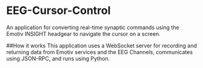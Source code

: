 # EEG-Cursor-Control
An application for converting real-time synaptic commands using the Emotiv INSIGHT headgear to navigate the cursor on a screen.

##How it works
This application uses a WebSocket server for recording and returning data from Emotiv services and the EEG Channels, communicates using JSON-RPC, and runs using Python.
